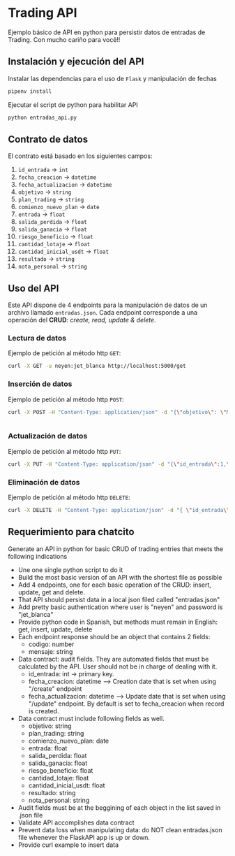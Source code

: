 # Trading API

Ejemplo básico de API en python para persistir datos de entradas de Trading.
Con mucho cariño para você!!


## Instalación y ejecución del API

Instalar las dependencias para el uso de `Flask` y manipulación de fechas
```sh
pipenv install
```

Ejecutar el script de python para habilitar API
```sh
python entradas_api.py 
```

## Contrato de datos
El contrato está basado en los siguientes campos:
1. `id_entrada` -> `int`
1. `fecha_creacion` -> `datetime`
1. `fecha_actualizacion` -> `datetime`
1. `objetivo` -> `string`
1. `plan_trading` -> `string`
1. `comienzo_nuevo_plan` -> `date`
1. `entrada` -> `float`
1. `salida_perdida` -> `float`
1. `salida_ganacia` -> `float`
1. `riesgo_beneficio` -> `float`
1. `cantidad_lotaje` -> `float`
1. `cantidad_inicial_usdt` -> `float`
1. `resultado` -> `string`
1. `nota_personal` -> `string`

## Uso del API
Este API dispone de 4 endpoints para la manipulación de datos de un archivo llamado `entradas.json`. Cada endpoint corresponde a una operación del **CRUD**: _create, read, update & delete_.

### Lectura de datos

Ejemplo de petición al método http `GET`:
```sh
curl -X GET -u neyen:jet_blanca http://localhost:5000/get
```

### Inserción de datos

Ejemplo de petición al método http `POST`:
```sh
curl -X POST -H "Content-Type: application/json" -d "{\"objetivo\": \"Mi objetivo\", \"plan_trading\": \"Mi plan\", \"comienzo_nuevo_plan\": \"2023-10-15\", \"entrada\": 100.5, \"salida_perdida\": 90.0, \"salida_ganacia\": 110.0, \"riesgo_beneficio\": 1.1, \"cantidad_lotaje\": 1.0, \"cantidad_inicial_usdt\": 1000.0, \"resultado\": \"Ganancia\", \"nota_personal\": \"Comentario personal\"}" -u neyen:jet_blanca http://localhost:5000/insert



```


### Actualización de datos

Ejemplo de petición al método http `PUT`:
```sh
curl -X PUT -H "Content-Type: application/json" -d "{\"id_entrada\":1,\"objetivo\":\"Nuevo objetivo, wipiti\",\"plan_trading\":\"Nuevo plan\",\"comienzo_nuevo_plan\":\"2023-10-15\",\"entrada\":123.45,\"salida_perdida\":100.0,\"salida_ganacia\":150.0,\"riesgo_beneficio\":1.5,\"cantidad_lotaje\":2.0,\"cantidad_inicial_usdt\":2000.0,\"resultado\":\"Nuevo resultado, wipiti\",\"nota_personal\":\"Nueva nota personal\"}" -u neyen:jet_blanca http://localhost:5000/update

```


### Eliminación de datos

Ejemplo de petición al método http `DELETE`:
```sh
curl -X DELETE -H "Content-Type: application/json" -d "{ \"id_entrada\": 1}" -u neyen:jet_blanca http://localhost:5000/delete
```


## Requerimiento para chatcito
Generate an API in python for basic CRUD of trading entries that meets the following indications

- Une one single python script to do it
- Build the most basic version of an API with the shortest file as possible
- Add 4 endpoints, one for each basic operation of the CRUD: insert, update, get and delete.
- That API should persist data in a local json filed called "entradas.json"
- Add pretty basic authentication where user is "neyen" and password is "jet_blanca"
- Provide python code in Spanish, but methods must remain in English: get, insert, update, delete
- Each endpoint response should be an object that contains 2 fields: 
	+ codigo: number
	+ mensaje: string
- Data contract: audit fields. They are automated fields that must be calculated by the API. User should not be in charge of dealing with it.
	+ id_entrada: int -> primary key.
	+ fecha_creacion: datetime --> Creation date that is set when using "/create" endpoint
	+ fecha_actualizacion: datetime --> Update date that is set when using "/update" endpoint. By default is set to fecha_creacion when record is created.
- Data contract must include following fields as well. 
	+ objetivo: string
	+ plan_trading: string
	+ comienzo_nuevo_plan: date
	+ entrada: float
	+ salida_perdida: float
	+ salida_ganacia: float
	+ riesgo_beneficio: float
	+ cantidad_lotaje: float
	+ cantidad_inicial_usdt: float
	+ resultado: string
	+ nota_personal: string
- Audit fields must be at the beggining of each object in the list saved in .json file
- Validate API accomplishes data contract
- Prevent data loss when manipulating data: do NOT clean entradas.json file whenever the FlaskAPI app is up or down. 
- Provide curl example to insert data
